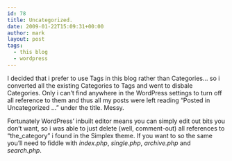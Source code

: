 ```yaml
---
id: 78
title: Uncategorized.
date: 2009-01-22T15:09:31+00:00
author: mark
layout: post
tags:
  - this blog
  - wordpress
---
```

I decided that i prefer to use Tags in this blog rather than Categories&#8230; so i converted all the existing Categories to Tags and went to disbale Categories. Only i can&#8217;t find anywhere in the WordPress settings to turn off all reference to them and thus all my posts were left reading &#8220;Posted in Uncategorized &#8230;&#8221; under the title. Messy.

Fortunately WordPress&#8217; inbuilt editor means you can simply edit out bits you don&#8217;t want, so i was able to just delete (well, comment-out) all references to &#8220;the_category&#8221; i found in the Simplex theme. If you want to so the same you&#8217;ll need to fiddle with _index.php_, _single.php_, _archive.php_ and _search.php_.